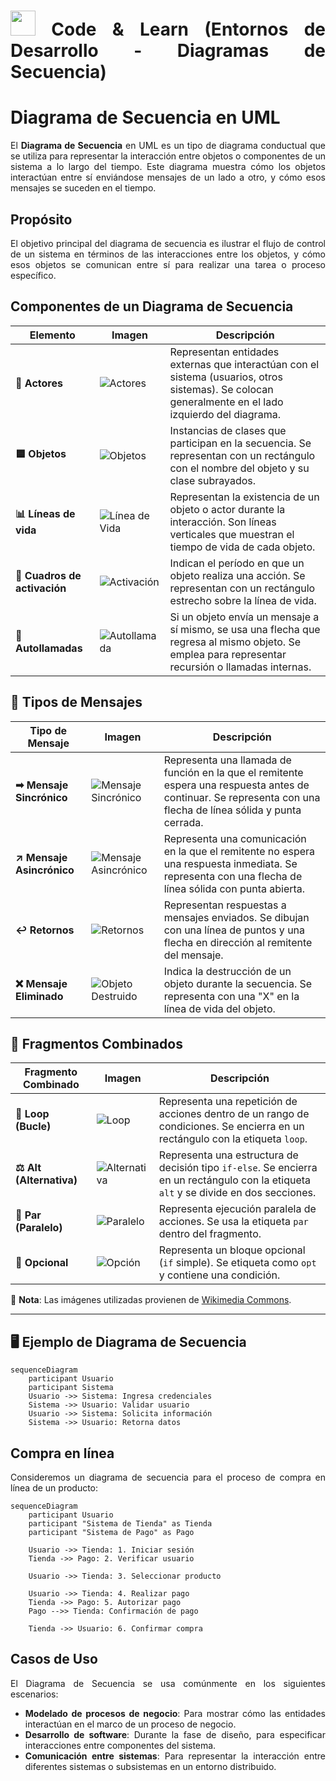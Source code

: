 <div align="justify">

# <img src=../../../../images/coding-book.png width="40"> Code & Learn (Entornos de Desarrollo - Diagramas de Secuencia)

# Diagrama de Secuencia en UML

El **Diagrama de Secuencia** en UML es un tipo de diagrama conductual que se utiliza para representar la interacción entre objetos o componentes de un sistema a lo largo del tiempo. Este diagrama muestra cómo los objetos interactúan entre sí enviándose mensajes de un lado a otro, y cómo esos mensajes se suceden en el tiempo.

## Propósito

El objetivo principal del diagrama de secuencia es ilustrar el flujo de control de un sistema en términos de las interacciones entre los objetos, y cómo esos objetos se comunican entre sí para realizar una tarea o proceso específico.

## Componentes de un Diagrama de Secuencia

<!--

| Elemento               | Descripción |
|------------------------|-------------|
| **📌 Actores** | Representan entidades externas que interactúan con el sistema (usuarios, otros sistemas). Se colocan generalmente en el lado izquierdo del diagrama. |
| **🟦 Objetos** | Instancias de clases que participan en la secuencia. Se representan con un rectángulo con el nombre del objeto y su clase subrayados. |
| **📊 Líneas de vida** | Representan la existencia de un objeto o actor durante la interacción. Son líneas verticales que muestran el tiempo de vida de cada objeto. |
| **📏 Cuadros de activación** | Indican el período en que un objeto realiza una acción. Se representan con un rectángulo estrecho sobre la línea de vida. |
| **🔄 Autollamadas** | Si un objeto envía un mensaje a sí mismo, se usa una flecha que regresa al mismo objeto. Se emplea para representar recursión o llamadas internas. |

## 📩 Tipos de Mensajes

| Tipo de Mensaje          | Descripción |
|-------------------------|-------------|
| **➡ Mensaje Sincrónico** | Representa una llamada de función en la que el remitente espera una respuesta antes de continuar. Se representa con una flecha de línea sólida y punta cerrada. |
| **↗ Mensaje Asincrónico** | Representa una comunicación en la que el remitente no espera una respuesta inmediata. Se representa con una flecha de línea sólida con punta abierta. |
| **↩ Retornos** | Representan respuestas a mensajes enviados. Se dibujan con una línea de puntos y una flecha en dirección al remitente del mensaje. |
| **❌ Mensaje Eliminado** | Indica la destrucción de un objeto durante la secuencia. Se representa con una "X" en la línea de vida del objeto. |

## 🔄 Fragmentos Combinados

| Fragmento Combinado     | Descripción |
|------------------------|-------------|
| **🔁 Loop (Bucle)** | Representa una repetición de acciones dentro de un rango de condiciones. Se encierra en un rectángulo con la etiqueta `loop`. |
| **⚖ Alt (Alternativa)** | Representa una estructura de decisión tipo `if-else`. Se encierra en un rectángulo con la etiqueta `alt` y se divide en dos secciones. |
| **🔀 Par (Paralelo)** | Representa ejecución paralela de acciones. Se usa la etiqueta `par` dentro del fragmento. |
| **🔂 Opcional** | Representa un bloque opcional (`if` simple). Se etiqueta como `opt` y contiene una condición. |
-->


| Elemento               | Imagen | Descripción |
|------------------------|--------|-------------|
| **📌 Actores** | ![Actores](https://upload.wikimedia.org/wikipedia/commons/d/dd/Uml-UseCase-Akteur.svg) | Representan entidades externas que interactúan con el sistema (usuarios, otros sistemas). Se colocan generalmente en el lado izquierdo del diagrama. |
| **🟦 Objetos** | ![Objetos](https://upload.wikimedia.org/wikipedia/commons/0/0f/UML_Object.svg) | Instancias de clases que participan en la secuencia. Se representan con un rectángulo con el nombre del objeto y su clase subrayados. |
| **📊 Líneas de vida** | ![Línea de Vida](https://upload.wikimedia.org/wikipedia/commons/7/7f/UML_Lifeline.svg) | Representan la existencia de un objeto o actor durante la interacción. Son líneas verticales que muestran el tiempo de vida de cada objeto. |
| **📏 Cuadros de activación** | ![Activación](https://upload.wikimedia.org/wikipedia/commons/a/a3/UML_Sequence_Activation.svg) | Indican el período en que un objeto realiza una acción. Se representan con un rectángulo estrecho sobre la línea de vida. |
| **🔄 Autollamadas** | ![Autollamada](https://upload.wikimedia.org/wikipedia/commons/8/88/UML_Self-Message.svg) | Si un objeto envía un mensaje a sí mismo, se usa una flecha que regresa al mismo objeto. Se emplea para representar recursión o llamadas internas. |

## 📩 Tipos de Mensajes

| Tipo de Mensaje          | Imagen | Descripción |
|-------------------------|--------|-------------|
| **➡ Mensaje Sincrónico** | ![Mensaje Sincrónico](https://upload.wikimedia.org/wikipedia/commons/7/75/UML_SynchronousMessage.svg) | Representa una llamada de función en la que el remitente espera una respuesta antes de continuar. Se representa con una flecha de línea sólida y punta cerrada. |
| **↗ Mensaje Asincrónico** | ![Mensaje Asincrónico](https://upload.wikimedia.org/wikipedia/commons/e/ed/UML_Sequence_Messages.svg) | Representa una comunicación en la que el remitente no espera una respuesta inmediata. Se representa con una flecha de línea sólida con punta abierta. |
| **↩ Retornos** | ![Retornos](https://upload.wikimedia.org/wikipedia/commons/d/db/UML_Return.svg) | Representan respuestas a mensajes enviados. Se dibujan con una línea de puntos y una flecha en dirección al remitente del mensaje. |
| **❌ Mensaje Eliminado** | ![Objeto Destruido](https://upload.wikimedia.org/wikipedia/commons/d/d3/UML_Sequence_Destruction.svg) | Indica la destrucción de un objeto durante la secuencia. Se representa con una "X" en la línea de vida del objeto. |

## 🔄 Fragmentos Combinados

| Fragmento Combinado     | Imagen | Descripción |
|------------------------|--------|-------------|
| **🔁 Loop (Bucle)** | ![Loop](https://upload.wikimedia.org/wikipedia/commons/1/16/UML_Sequence_Loop.svg) | Representa una repetición de acciones dentro de un rango de condiciones. Se encierra en un rectángulo con la etiqueta `loop`. |
| **⚖ Alt (Alternativa)** | ![Alternativa](https://upload.wikimedia.org/wikipedia/commons/3/30/UML_CombinedFragment.svg) | Representa una estructura de decisión tipo `if-else`. Se encierra en un rectángulo con la etiqueta `alt` y se divide en dos secciones. |
| **🔀 Par (Paralelo)** | ![Paralelo](https://upload.wikimedia.org/wikipedia/commons/3/30/UML_CombinedFragment.svg) | Representa ejecución paralela de acciones. Se usa la etiqueta `par` dentro del fragmento. |
| **🔂 Opcional** | ![Opción](https://upload.wikimedia.org/wikipedia/commons/3/30/UML_CombinedFragment.svg) | Representa un bloque opcional (`if` simple). Se etiqueta como `opt` y contiene una condición. |

📌 **Nota**: Las imágenes utilizadas provienen de [Wikimedia Commons](https://commons.wikimedia.org/wiki/Category:UML_sequence_diagrams).

---

## 🖥 **Ejemplo de Diagrama de Secuencia**

```mermaid
sequenceDiagram
    participant Usuario
    participant Sistema
    Usuario ->> Sistema: Ingresa credenciales
    Sistema ->> Usuario: Validar usuario
    Usuario ->> Sistema: Solicita información
    Sistema ->> Usuario: Retorna datos
 ```

## Compra en línea

Consideremos un diagrama de secuencia para el proceso de compra en línea de un producto:

```mermaid
sequenceDiagram
    participant Usuario
    participant "Sistema de Tienda" as Tienda
    participant "Sistema de Pago" as Pago

    Usuario ->> Tienda: 1. Iniciar sesión
    Tienda ->> Pago: 2. Verificar usuario
    
    Usuario ->> Tienda: 3. Seleccionar producto
    
    Usuario ->> Tienda: 4. Realizar pago
    Tienda ->> Pago: 5. Autorizar pago
    Pago -->> Tienda: Confirmación de pago

    Tienda ->> Usuario: 6. Confirmar compra
```

## Casos de Uso

El Diagrama de Secuencia se usa comúnmente en los siguientes escenarios:

- **Modelado de procesos de negocio**: Para mostrar cómo las entidades interactúan en el marco de un proceso de negocio.
- **Desarrollo de software**: Durante la fase de diseño, para especificar interacciones entre componentes del sistema.
- **Comunicación entre sistemas**: Para representar la interacción entre diferentes sistemas o subsistemas en un entorno distribuido.

</div>